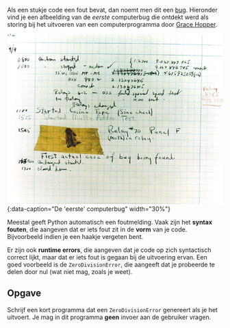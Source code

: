 Als een stukje code een fout bevat, dan noemt men dit een <a href='https://nl.wikipedia.org/wiki/Bug_(technologie)' target='_blank'>bug</a>. Hieronder vind je een afbeelding van de *eerste* computerbug die ontdekt werd als storing bij het uitvoeren van een computerprogramma door <a href='https://nl.wikipedia.org/wiki/Grace_Hopper' target='_blanc'>Grace Hopper</a>.

![bug](media/bug.jpg "bug"){:data-caption="De 'eerste' computerbug" width="30%"}

Meestal geeft Python automatisch een foutmelding. Vaak zijn het **syntax fouten**, die aangeven dat er iets fout zit in de **vorm** van je code. Bijvoorbeeld indien je een haakje vergeten bent.

Er zijn ook **runtime errors**, die aangeven dat je code op zich syntactisch correct lijkt, maar dat er iets fout is gegaan bij de uitvoering ervan. Een goed voorbeeld is de `ZeroDivisionError`, die aangeeft dat je probeerde te delen door nul (wat niet mag, zoals je weet).

## Opgave
Schrijf een kort programma dat een `ZeroDivisionError` genereert als je het uitvoert. Je mag in dit programma **geen** invoer aan de gebruiker vragen.